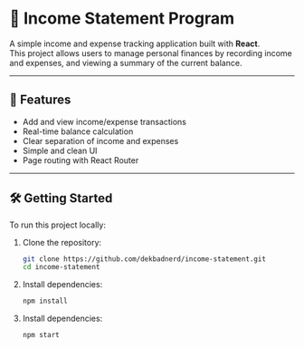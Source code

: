 # 💸 Income Statement Program

A simple income and expense tracking application built with **React**.  
This project allows users to manage personal finances by recording income and expenses, and viewing a summary of the current balance.

---

## 🧾 Features

- Add and view income/expense transactions
- Real-time balance calculation
- Clear separation of income and expenses
- Simple and clean UI
- Page routing with React Router

---

## 🛠️ Getting Started

To run this project locally:

1. Clone the repository:
   ```bash
   git clone https://github.com/dekbadnerd/income-statement.git
   cd income-statement
2. Install dependencies:
   ```bash
   npm install
3. Install dependencies:
   ```bash
   npm start